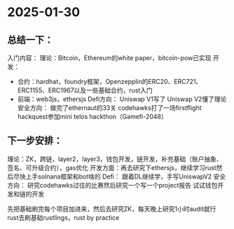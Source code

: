 # 2025-01-30

## 总结一下：
入门内容：
理论：Bitcoin，Ethereum的white paper，bitcoin-pow已实现
开发：
- 合约：hardhat，foundry框架，Openzepplin的ERC20、ERC721、ERC1155、ERC1967以及一些基础合约，rust入门
- 前端：web3js，ethersjs
Defi方向：
Uniswap V1写了
Uniswap V2懂了理论
安全方向：
做完了ethernaut的33关
codehawks打了一场firstflight
hackquest参加mini telos hackthon（Gamefi-2048）

## 下一步安排：
理论：ZK，跨链，layer2，layer3，钱包开发，链开发，补充基础（账户抽象、签名、可升级合约），gas优化
开发方面：再去研究下ethersjs，继续学习rust然后尽快上手solnana框架和bot啥的
Defi：
跟着DL继续学，手写UniswapV2
安全方向：
研究codehawks过往的比赛然后研究一个写一个project报告
试试钱包开发和链的开发

先把基础刷完每个项目加进来，然后去研究ZK，每天晚上研究1小时audit就行
rust去刷基础rustlings，rust by practice


